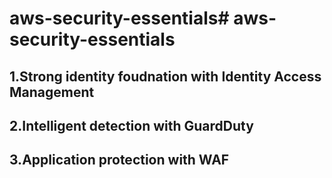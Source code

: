 # aws-security-essentials# aws-security-essentials

<h2>1.Strong identity foudnation with Identity Access Management </h2>
<h2>2.Intelligent detection with GuardDuty </h2>
<h2>3.Application protection with WAF</h2>